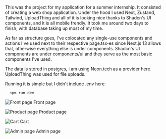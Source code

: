This was the project for my application for a summer internship. It consisted of creating a web shop application. Under the hood I used Next, Zustand, Tailwind, UploadThing and all of it is looking nice thanks to Shadcn's UI components, and it is all mobile frendly. It took me around two days to finish, with database taking up most of my time.

As far as structure goes, I've colocated any single-use components and actions I've used next to their respective page.tsx-es since Next.js 13 allows that, otherwise everything else is under components. Shadcn's UI components are under components/ui and they serve as the most basic components I've used.

The data is stored in postgres, I am using Neon.tech as a provider here. UploadThing was used for file uploads.

Running it is simple but I didn't include .env here:
```
  npm run dev
```

![Front page](https://github.com/PetarPoP/agiloProjekat/assets/47577541/ec03d0c5-a1b3-4880-97d2-978035bd406f)
Front page

![Product page](https://github.com/PetarPoP/agiloProjekat/assets/47577541/f0f4405f-37af-440b-9d74-fdf6b3b96da5)
Product page

![Cart](https://github.com/PetarPoP/agiloProjekat/assets/47577541/566c4bc2-ad54-457b-97c5-3e1d6cb6a74d)
Cart

![Admin page](https://github.com/PetarPoP/agiloProjekat/assets/47577541/0195955b-3b44-4776-9568-3933553ce6fb)
Admin page
